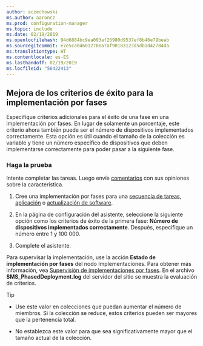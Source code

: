 ```yaml
---
author: aczechowski
ms.author: aaroncz
ms.prod: configuration-manager
ms.topic: include
ms.date: 02/19/2019
ms.openlocfilehash: 94d6884bc9ea093af26980d9537ef8b46e79beab
ms.sourcegitcommit: e7e5ca04601270ea7af90183123d5db1d42784da
ms.translationtype: HT
ms.contentlocale: es-ES
ms.lasthandoff: 02/19/2019
ms.locfileid: "56422413"
---
```

## <a name="bkmk_pod"></a> Mejora de los criterios de éxito para la implementación por fases
<!--3555946-->

Especifique criterios adicionales para el éxito de una fase en una implementación por fases. En lugar de solamente un porcentaje, este criterio ahora también puede ser el número de dispositivos implementados correctamente. Esta opción es útil cuando el tamaño de la colección es variable y tiene un número específico de dispositivos que deben implementarse correctamente para poder pasar a la siguiente fase.


### <a name="try-it-out"></a>Haga la prueba

Intente completar las tareas. Luego envíe [comentarios](/sccm/core/understand/find-help#product-feedback) con sus opiniones sobre la característica.

1. Cree una implementación por fases para una [secuencia de tareas](/sccm/osd/deploy-use/create-phased-deployment-for-task-sequence), [aplicación](/sccm/osd/deploy-use/create-phased-deployment-for-task-sequence?toc=/sccm/app/toc.json&bc=/sccm/app/breadcrumb/toc.json) o [actualización de software](/sccm/osd/deploy-use/create-phased-deployment-for-task-sequence?toc=/sccm/sum/toc.json&bc=/sccm/sum/breadcrumb/toc.json).  

2. En la página de configuración del asistente, seleccione la siguiente opción como los criterios de éxito de la primera fase: **Número de dispositivos implementados correctamente**. Después, especifique un número entre 1 y 100 000.  

3. Complete el asistente.  

Para supervisar la implementación, use la acción **Estado de implementación por fases** del nodo Implementaciones. Para obtener más información, vea [Supervisión de implementaciones por fases](/sccm/osd/deploy-use/manage-monitor-phased-deployments#bkmk_monitor). En el archivo **SMS_PhasedDeployment.log** del servidor del sitio se muestra la evaluación de criterios.

> [!Tip]  
> - Use este valor en colecciones que puedan aumentar el número de miembros. Si la colección se reduce, estos criterios pueden ser mayores que la pertenencia total. 
> 
> - No establezca este valor para que sea significativamente mayor que el tamaño actual de la colección.  

